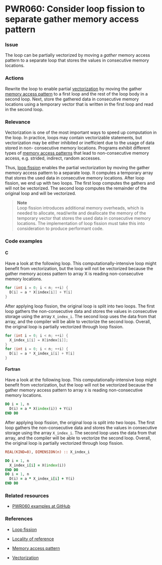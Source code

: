 # PWR060: Consider loop fission to separate gather memory access pattern

### Issue

The loop can be partially vectorized by moving a *gather* memory access pattern
to a separate loop that stores the values in consecutive memory locations.

### Actions

Rewrite the loop to enable partial [vectorization](/Glossary/Vectorization.md)
by moving the gather [memory access pattern](/Glossary/Memory-access-pattern.md)
to a first loop and the rest of the loop body in a second loop. Next, store the
gathered data in consecutive memory locations using a temporary vector that is
written in the first loop and read in the second loop.

### Relevance

Vectorization is one of the most important ways to speed up computation in the
loop. In practice, loops may contain vectorizable statements, but vectorization
may be either inhibited or inefficient due to the usage of data stored in non-
consecutive memory locations. Programs exhibit different types of
[memory access patterns](/Glossary/Memory-access-pattern.md) that lead to
non-consecutive memory access, e.g. strided, indirect, random accesses.

Thus, [loop fission](/Glossary/Loop-fission.md) enables the partial
vectorization by moving the gather memory access pattern to a separate loop. It
computes a temporary array that stores the used data in consecutive memory
locations. After loop fission, we end up with two loops. The first loop computes
the gathers and will not be vectorized. The second loop computes the remainder
of the original loop and will be vectorized.

>**Note**  
>Loop fission introduces additional memory overheads, which is needed to
>allocate, read/write and deallocate the memory of the temporary vector that
>stores the used data in consecutive memory locations. The implementation of
>loop fission must take this into consideration to produce performant code.

### Code examples

#### C

Have a look at the following loop. This computationally-intensive loop might
benefit from vectorization, but the loop will not be vectorized because the
gather memory access pattern to array X is reading non-consecutive memory
locations.

```c
for (int i = 0; i < n; ++i) {
  D[i] = a * X[index[i]] + Y[i]
}
```

After applying loop fission, the original loop is split into two loops. The
first loop gathers the non-consecutive data and stores the values in consecutive
storage using the array `X_index_i`. The second loop uses the data from that
array, and the compiler will be able to vectorize the second loop. Overall, the
original loop is partially vectorized through loop fission.

```c
for (int i = 0; i < n; ++i) {
  X_index_i[i] = X[index[i]];
}
for (int i = 0; i < n; ++i) {
  D[i] = a * X_index_i[i] + Y[i]
}
```

#### Fortran

Have a look at the following loop. This computationally-intensive loop might
benefit from vectorization, but the loop will not be vectorized because the
gather memory access pattern to array `X` is reading non-consecutive memory
locations.

```f90
DO i = 1, n
  D(i) = a * X(index(i)) + Y(i)
END DO
```

After applying loop fission, the original loop is split into two loops. The
first loop gathers the non-consecutive data and stores the values in consecutive
storage using the array `X_index_i`. The second loop uses the data from that
array, and the compiler will be able to vectorize the second loop. Overall, the
original loop is partially vectorized through loop fission.

```f90
REAL(KIND=8), DIMENSION(n) :: X_index_i

DO i = 1, n
  X_index_i[i] = X(index(i))
END DO
DO i = 1, n
  D(i) = a * X_index_i[i] + Y(i)
END DO
```

### Related resources

* [PWR060 examples at GitHub](/Checks/PWR060)

### References

* [Loop fission](/Glossary/Loop-fission.md)

* [Locality of reference](/Glossary/Locality-of-reference.md)

* [Memory access pattern](/Glossary/Memory-access-pattern.md)

* [Vectorization](/Glossary/Vectorization.md)

